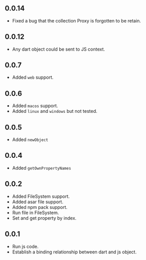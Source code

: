 ## 0.0.14

- Fixed a bug that the collection Proxy is forgotten to be retain.

## 0.0.12

- Any dart object could be sent to JS context. 

## 0.0.7

- Added `web` support.

## 0.0.6

- Added `macos` support.
- Added `linux` and `windows` but not tested. 

## 0.0.5

- Added `newObject`

## 0.0.4

- Added `getOwnPropertyNames`

## 0.0.2

- Added FileSystem support.
- Added asar file support.
- Added npm pack support.
- Run file in FileSystem.
- Set and get property by index.

## 0.0.1

- Run js code.
- Establish a binding relationship between dart and js object.
